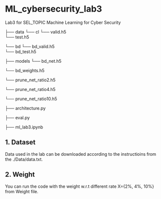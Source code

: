 # ML_cybersecurity_lab3
Lab3 for SEL_TOPIC Machine Learning for Cyber Security

├── data 
   └── cl
      └── valid.h5   
      └── test.h5  
    
   └── bd
      └── bd_valid.h5    
      └── bd_test.h5   
 
├── models
   └── bd_net.h5

   └── bd_weights.h5

   └── prune_net_ratio2.h5

   └── prune_net_ratio4.h5

   └── prune_net_ratio10.h5

├── architecture.py

├── eval.py   
          
├── ml_lab3.ipynb    



## 1. Dataset

Data used in the lab can be downloaded according to the instructioins from the ./Data/data.txt.



## 2. Weight

You can run the code with the weight w.r.t different rate X={2%, 4%, 10%} from Weight file.
